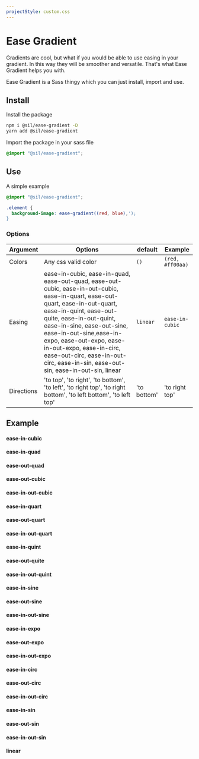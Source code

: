 ```yaml
---
projectStyle: custom.css
---
```


# Ease Gradient

Gradients are cool, but what if you would be able to use easing in your gradient. In this way they will be smoother and versatile. That's what Ease Gradient helps you with.

Ease Gradient is a Sass thingy which you can just install, import and use.

## Install

Install the package

```bash
npm i @sil/ease-gradient -D
yarn add @sil/ease-gradient
```

Import the package in your sass file

```scss
@import "@sil/ease-gradient";
```

## Use

A simple example

```scss
@import "@sil/ease-gradient";

.element {
  background-image: ease-gradient((red, blue),');
}
```

### Options

| Argument   | Options                                                                                                                                                                                                                                                                                                                                                                           | default     | Example          |
| ---------- | --------------------------------------------------------------------------------------------------------------------------------------------------------------------------------------------------------------------------------------------------------------------------------------------------------------------------------------------------------------------------------- | ----------- | ---------------- |
| Colors     | Any css valid color                                                                                                                                                                                                                                                                                                                                                               | `()`        | `(red, #ff00aa)` |
| Easing     | ease-in-cubic, ease-in-quad, ease-out-quad, ease-out-cubic, ease-in-out-cubic, ease-in-quart, ease-out-quart, ease-in-out-quart, ease-in-quint, ease-out-quite, ease-in-out-quint, ease-in-sine, ease-out-sine, ease-in-out-sine,ease-in-expo, ease-out-expo, ease-in-out-expo, ease-in-circ, ease-out-circ, ease-in-out-circ, ease-in-sin, ease-out-sin, ease-in-out-sin, linear | `linear`    | `ease-in-cubic`  |
| Directions | 'to top', 'to right', 'to bottom', 'to left', 'to right top', 'to right bottom', 'to left bottom', 'to left top'                                                                                                                                                                                                                                                                  | 'to bottom' | 'to right top'   |

## Example

<h4>ease-in-cubic</h4><div class='examples'><div class='ease-in-cubic-to-top' title='to top'></div><div class='ease-in-cubic-to-right' title='to right'></div><div class='ease-in-cubic-to-bottom' title='to bottom'></div><div class='ease-in-cubic-to-left' title='to left'></div><div class='ease-in-cubic-to-right-top' title='to right top'></div><div class='ease-in-cubic-to-right-bottom' title='to right bottom'></div><div class='ease-in-cubic-to-left-bottom' title='to left bottom'></div><div class='ease-in-cubic-to-left-top' title='to left top'></div></div><h4>ease-in-quad</h4><div class='examples'><div class='ease-in-quad-to-top' title='to top'></div><div class='ease-in-quad-to-right' title='to right'></div><div class='ease-in-quad-to-bottom' title='to bottom'></div><div class='ease-in-quad-to-left' title='to left'></div><div class='ease-in-quad-to-right-top' title='to right top'></div><div class='ease-in-quad-to-right-bottom' title='to right bottom'></div><div class='ease-in-quad-to-left-bottom' title='to left bottom'></div><div class='ease-in-quad-to-left-top' title='to left top'></div></div><h4>ease-out-quad</h4><div class='examples'><div class='ease-out-quad-to-top' title='to top'></div><div class='ease-out-quad-to-right' title='to right'></div><div class='ease-out-quad-to-bottom' title='to bottom'></div><div class='ease-out-quad-to-left' title='to left'></div><div class='ease-out-quad-to-right-top' title='to right top'></div><div class='ease-out-quad-to-right-bottom' title='to right bottom'></div><div class='ease-out-quad-to-left-bottom' title='to left bottom'></div><div class='ease-out-quad-to-left-top' title='to left top'></div></div><h4>ease-out-cubic</h4><div class='examples'><div class='ease-out-cubic-to-top' title='to top'></div><div class='ease-out-cubic-to-right' title='to right'></div><div class='ease-out-cubic-to-bottom' title='to bottom'></div><div class='ease-out-cubic-to-left' title='to left'></div><div class='ease-out-cubic-to-right-top' title='to right top'></div><div class='ease-out-cubic-to-right-bottom' title='to right bottom'></div><div class='ease-out-cubic-to-left-bottom' title='to left bottom'></div><div class='ease-out-cubic-to-left-top' title='to left top'></div></div><h4>ease-in-out-cubic</h4><div class='examples'><div class='ease-in-out-cubic-to-top' title='to top'></div><div class='ease-in-out-cubic-to-right' title='to right'></div><div class='ease-in-out-cubic-to-bottom' title='to bottom'></div><div class='ease-in-out-cubic-to-left' title='to left'></div><div class='ease-in-out-cubic-to-right-top' title='to right top'></div><div class='ease-in-out-cubic-to-right-bottom' title='to right bottom'></div><div class='ease-in-out-cubic-to-left-bottom' title='to left bottom'></div><div class='ease-in-out-cubic-to-left-top' title='to left top'></div></div><h4>ease-in-quart</h4><div class='examples'><div class='ease-in-quart-to-top' title='to top'></div><div class='ease-in-quart-to-right' title='to right'></div><div class='ease-in-quart-to-bottom' title='to bottom'></div><div class='ease-in-quart-to-left' title='to left'></div><div class='ease-in-quart-to-right-top' title='to right top'></div><div class='ease-in-quart-to-right-bottom' title='to right bottom'></div><div class='ease-in-quart-to-left-bottom' title='to left bottom'></div><div class='ease-in-quart-to-left-top' title='to left top'></div></div><h4>ease-out-quart</h4><div class='examples'><div class='ease-out-quart-to-top' title='to top'></div><div class='ease-out-quart-to-right' title='to right'></div><div class='ease-out-quart-to-bottom' title='to bottom'></div><div class='ease-out-quart-to-left' title='to left'></div><div class='ease-out-quart-to-right-top' title='to right top'></div><div class='ease-out-quart-to-right-bottom' title='to right bottom'></div><div class='ease-out-quart-to-left-bottom' title='to left bottom'></div><div class='ease-out-quart-to-left-top' title='to left top'></div></div><h4>ease-in-out-quart</h4><div class='examples'><div class='ease-in-out-quart-to-top' title='to top'></div><div class='ease-in-out-quart-to-right' title='to right'></div><div class='ease-in-out-quart-to-bottom' title='to bottom'></div><div class='ease-in-out-quart-to-left' title='to left'></div><div class='ease-in-out-quart-to-right-top' title='to right top'></div><div class='ease-in-out-quart-to-right-bottom' title='to right bottom'></div><div class='ease-in-out-quart-to-left-bottom' title='to left bottom'></div><div class='ease-in-out-quart-to-left-top' title='to left top'></div></div><h4>ease-in-quint</h4><div class='examples'><div class='ease-in-quint-to-top' title='to top'></div><div class='ease-in-quint-to-right' title='to right'></div><div class='ease-in-quint-to-bottom' title='to bottom'></div><div class='ease-in-quint-to-left' title='to left'></div><div class='ease-in-quint-to-right-top' title='to right top'></div><div class='ease-in-quint-to-right-bottom' title='to right bottom'></div><div class='ease-in-quint-to-left-bottom' title='to left bottom'></div><div class='ease-in-quint-to-left-top' title='to left top'></div></div><h4>ease-out-quite</h4><div class='examples'><div class='ease-out-quite-to-top' title='to top'></div><div class='ease-out-quite-to-right' title='to right'></div><div class='ease-out-quite-to-bottom' title='to bottom'></div><div class='ease-out-quite-to-left' title='to left'></div><div class='ease-out-quite-to-right-top' title='to right top'></div><div class='ease-out-quite-to-right-bottom' title='to right bottom'></div><div class='ease-out-quite-to-left-bottom' title='to left bottom'></div><div class='ease-out-quite-to-left-top' title='to left top'></div></div><h4>ease-in-out-quint</h4><div class='examples'><div class='ease-in-out-quint-to-top' title='to top'></div><div class='ease-in-out-quint-to-right' title='to right'></div><div class='ease-in-out-quint-to-bottom' title='to bottom'></div><div class='ease-in-out-quint-to-left' title='to left'></div><div class='ease-in-out-quint-to-right-top' title='to right top'></div><div class='ease-in-out-quint-to-right-bottom' title='to right bottom'></div><div class='ease-in-out-quint-to-left-bottom' title='to left bottom'></div><div class='ease-in-out-quint-to-left-top' title='to left top'></div></div><h4>ease-in-sine</h4><div class='examples'><div class='ease-in-sine-to-top' title='to top'></div><div class='ease-in-sine-to-right' title='to right'></div><div class='ease-in-sine-to-bottom' title='to bottom'></div><div class='ease-in-sine-to-left' title='to left'></div><div class='ease-in-sine-to-right-top' title='to right top'></div><div class='ease-in-sine-to-right-bottom' title='to right bottom'></div><div class='ease-in-sine-to-left-bottom' title='to left bottom'></div><div class='ease-in-sine-to-left-top' title='to left top'></div></div><h4>ease-out-sine</h4><div class='examples'><div class='ease-out-sine-to-top' title='to top'></div><div class='ease-out-sine-to-right' title='to right'></div><div class='ease-out-sine-to-bottom' title='to bottom'></div><div class='ease-out-sine-to-left' title='to left'></div><div class='ease-out-sine-to-right-top' title='to right top'></div><div class='ease-out-sine-to-right-bottom' title='to right bottom'></div><div class='ease-out-sine-to-left-bottom' title='to left bottom'></div><div class='ease-out-sine-to-left-top' title='to left top'></div></div><h4>ease-in-out-sine</h4><div class='examples'><div class='ease-in-out-sine-to-top' title='to top'></div><div class='ease-in-out-sine-to-right' title='to right'></div><div class='ease-in-out-sine-to-bottom' title='to bottom'></div><div class='ease-in-out-sine-to-left' title='to left'></div><div class='ease-in-out-sine-to-right-top' title='to right top'></div><div class='ease-in-out-sine-to-right-bottom' title='to right bottom'></div><div class='ease-in-out-sine-to-left-bottom' title='to left bottom'></div><div class='ease-in-out-sine-to-left-top' title='to left top'></div></div><h4>ease-in-expo</h4><div class='examples'><div class='ease-in-expo-to-top' title='to top'></div><div class='ease-in-expo-to-right' title='to right'></div><div class='ease-in-expo-to-bottom' title='to bottom'></div><div class='ease-in-expo-to-left' title='to left'></div><div class='ease-in-expo-to-right-top' title='to right top'></div><div class='ease-in-expo-to-right-bottom' title='to right bottom'></div><div class='ease-in-expo-to-left-bottom' title='to left bottom'></div><div class='ease-in-expo-to-left-top' title='to left top'></div></div><h4>ease-out-expo</h4><div class='examples'><div class='ease-out-expo-to-top' title='to top'></div><div class='ease-out-expo-to-right' title='to right'></div><div class='ease-out-expo-to-bottom' title='to bottom'></div><div class='ease-out-expo-to-left' title='to left'></div><div class='ease-out-expo-to-right-top' title='to right top'></div><div class='ease-out-expo-to-right-bottom' title='to right bottom'></div><div class='ease-out-expo-to-left-bottom' title='to left bottom'></div><div class='ease-out-expo-to-left-top' title='to left top'></div></div><h4>ease-in-out-expo</h4><div class='examples'><div class='ease-in-out-expo-to-top' title='to top'></div><div class='ease-in-out-expo-to-right' title='to right'></div><div class='ease-in-out-expo-to-bottom' title='to bottom'></div><div class='ease-in-out-expo-to-left' title='to left'></div><div class='ease-in-out-expo-to-right-top' title='to right top'></div><div class='ease-in-out-expo-to-right-bottom' title='to right bottom'></div><div class='ease-in-out-expo-to-left-bottom' title='to left bottom'></div><div class='ease-in-out-expo-to-left-top' title='to left top'></div></div><h4>ease-in-circ</h4><div class='examples'><div class='ease-in-circ-to-top' title='to top'></div><div class='ease-in-circ-to-right' title='to right'></div><div class='ease-in-circ-to-bottom' title='to bottom'></div><div class='ease-in-circ-to-left' title='to left'></div><div class='ease-in-circ-to-right-top' title='to right top'></div><div class='ease-in-circ-to-right-bottom' title='to right bottom'></div><div class='ease-in-circ-to-left-bottom' title='to left bottom'></div><div class='ease-in-circ-to-left-top' title='to left top'></div></div><h4>ease-out-circ</h4><div class='examples'><div class='ease-out-circ-to-top' title='to top'></div><div class='ease-out-circ-to-right' title='to right'></div><div class='ease-out-circ-to-bottom' title='to bottom'></div><div class='ease-out-circ-to-left' title='to left'></div><div class='ease-out-circ-to-right-top' title='to right top'></div><div class='ease-out-circ-to-right-bottom' title='to right bottom'></div><div class='ease-out-circ-to-left-bottom' title='to left bottom'></div><div class='ease-out-circ-to-left-top' title='to left top'></div></div><h4>ease-in-out-circ</h4><div class='examples'><div class='ease-in-out-circ-to-top' title='to top'></div><div class='ease-in-out-circ-to-right' title='to right'></div><div class='ease-in-out-circ-to-bottom' title='to bottom'></div><div class='ease-in-out-circ-to-left' title='to left'></div><div class='ease-in-out-circ-to-right-top' title='to right top'></div><div class='ease-in-out-circ-to-right-bottom' title='to right bottom'></div><div class='ease-in-out-circ-to-left-bottom' title='to left bottom'></div><div class='ease-in-out-circ-to-left-top' title='to left top'></div></div><h4>ease-in-sin</h4><div class='examples'><div class='ease-in-sin-to-top' title='to top'></div><div class='ease-in-sin-to-right' title='to right'></div><div class='ease-in-sin-to-bottom' title='to bottom'></div><div class='ease-in-sin-to-left' title='to left'></div><div class='ease-in-sin-to-right-top' title='to right top'></div><div class='ease-in-sin-to-right-bottom' title='to right bottom'></div><div class='ease-in-sin-to-left-bottom' title='to left bottom'></div><div class='ease-in-sin-to-left-top' title='to left top'></div></div><h4>ease-out-sin</h4><div class='examples'><div class='ease-out-sin-to-top' title='to top'></div><div class='ease-out-sin-to-right' title='to right'></div><div class='ease-out-sin-to-bottom' title='to bottom'></div><div class='ease-out-sin-to-left' title='to left'></div><div class='ease-out-sin-to-right-top' title='to right top'></div><div class='ease-out-sin-to-right-bottom' title='to right bottom'></div><div class='ease-out-sin-to-left-bottom' title='to left bottom'></div><div class='ease-out-sin-to-left-top' title='to left top'></div></div><h4>ease-in-out-sin</h4><div class='examples'><div class='ease-in-out-sin-to-top' title='to top'></div><div class='ease-in-out-sin-to-right' title='to right'></div><div class='ease-in-out-sin-to-bottom' title='to bottom'></div><div class='ease-in-out-sin-to-left' title='to left'></div><div class='ease-in-out-sin-to-right-top' title='to right top'></div><div class='ease-in-out-sin-to-right-bottom' title='to right bottom'></div><div class='ease-in-out-sin-to-left-bottom' title='to left bottom'></div><div class='ease-in-out-sin-to-left-top' title='to left top'></div></div><h4>linear</h4><div class='examples'><div class='linear-to-top' title='to top'></div><div class='linear-to-right' title='to right'></div><div class='linear-to-bottom' title='to bottom'></div><div class='linear-to-left' title='to left'></div><div class='linear-to-right-top' title='to right top'></div><div class='linear-to-right-bottom' title='to right bottom'></div><div class='linear-to-left-bottom' title='to left bottom'></div><div class='linear-to-left-top' title='to left top'></div></div>
